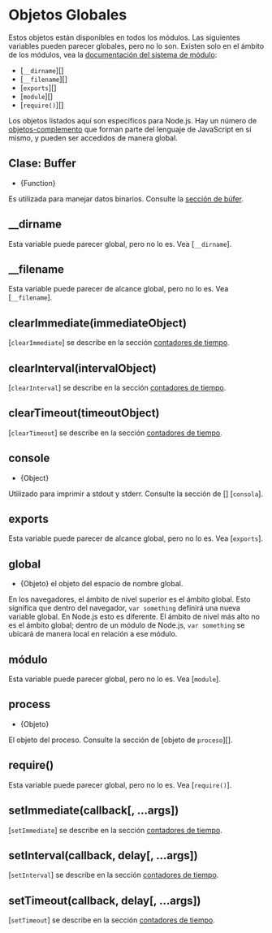 # Objetos Globales

<!--introduced_in=v0.10.0-->

<!-- type=misc -->

Estos objetos están disponibles en todos los módulos. Las siguientes variables pueden parecer globales, pero no lo son. Existen solo en el ámbito de los módulos, vea la [documentación del sistema de módulo](modules.html):

* [`__dirname`][]
* [`__filename`][]
* [`exports`][]
* [`module`][]
* [`require()`][]

Los objetos listados aquí son específicos para Node.js. Hay un número de [objetos-complemento](https://developer.mozilla.org/en-US/docs/Web/JavaScript/Reference/Global_Objects) que forman parte del lenguaje de JavaScript en sí mismo, y pueden ser accedidos de manera global.

## Clase: Buffer

<!-- YAML
added: v0.1.103
-->

<!-- type=global -->

* {Function}

Es utilizada para manejar datos binarios. Consulte la [sección de búfer](buffer.html).

## \_\_dirname

Esta variable puede parecer global, pero no lo es. Vea [`__dirname`].

## \_\_filename

Esta variable puede parecer de alcance global, pero no lo es. Vea [`__filename`].

## clearImmediate(immediateObject)

<!-- YAML
added: v0.9.1
-->

<!--type=global-->

[`clearImmediate`] se describe en la sección [contadores de tiempo](timers.html).

## clearInterval(intervalObject)

<!-- YAML
added: v0.0.1
-->

<!--type=global-->

[`clearInterval`] se describe en la sección [contadores de tiempo](timers.html).

## clearTimeout(timeoutObject)

<!-- YAML
added: v0.0.1
-->

<!--type=global-->

[`clearTimeout`] se describe en la sección [contadores de tiempo](timers.html).

## console

<!-- YAML
added: v0.1.100
-->

<!-- type=global -->

* {Object}

Utilizado para imprimir a stdout y stderr. Consulte la sección de [] [`consola`].

## exports

Esta variable puede parecer de alcance global, pero no lo es. Vea [`exports`].

## global

<!-- YAML
added: v0.1.27
-->

<!-- type=global -->

* {Objeto} el objeto del espacio de nombre global.

En los navegadores, el ámbito de nivel superior es el ámbito global. Esto significa que dentro del navegador, `var something` definirá una nueva variable global. En Node.js esto es diferente. El ámbito de nivel más alto no es el ámbito global; dentro de un módulo de Node.js, `var something` se ubicará de manera local en relación a ese módulo.

## módulo

Esta variable puede parecer global, pero no lo es. Vea [`module`].

## process

<!-- YAML
added: v0.1.7
-->

<!-- type=global -->

* {Objeto}

El objeto del proceso. Consulte la sección de [objeto de `proceso`][].

## require()

Esta variable puede parecer global, pero no lo es. Vea [`require()`].

## setImmediate(callback[, ...args])

<!-- YAML
added: v0.9.1
-->

<!-- type=global -->

[`setImmediate`] se describe en la sección [contadores de tiempo](timers.html).

## setInterval(callback, delay[, ...args])

<!-- YAML
added: v0.0.1
-->

<!-- type=global -->

[`setInterval`] se describe en la sección [contadores de tiempo](timers.html).

## setTimeout(callback, delay[, ...args])

<!-- YAML
added: v0.0.1
-->

<!-- type=global -->

[`setTimeout`] se describe en la sección [contadores de tiempo](timers.html).